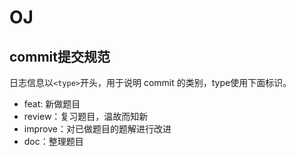 # OJ
## commit提交规范
日志信息以`<type>`开头，用于说明 commit 的类别，type使用下面标识。
+ feat: 新做题目
+ review：复习题目，温故而知新
+ improve：对已做题目的题解进行改进
+ doc：整理题目

